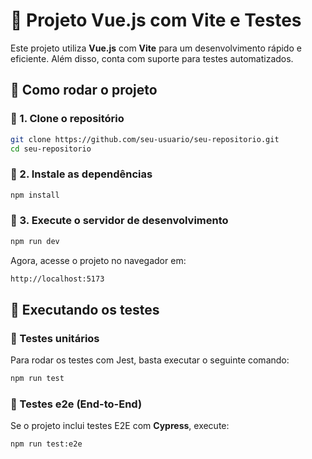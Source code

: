# 📌 Projeto Vue.js com Vite e Testes

Este projeto utiliza **Vue.js** com **Vite** para um desenvolvimento rápido e eficiente. Além disso, conta com suporte para testes automatizados.

## 🚀 Como rodar o projeto

### 🔹 1. Clone o repositório

```sh
git clone https://github.com/seu-usuario/seu-repositorio.git
cd seu-repositorio
```

### 🔹 2. Instale as dependências

```sh
npm install
```

### 🔹 3. Execute o servidor de desenvolvimento

```sh
npm run dev
```

Agora, acesse o projeto no navegador em:

```sh
http://localhost:5173
```

## 🧪 Executando os testes

### 🔹 Testes unitários

Para rodar os testes com Jest, basta executar o seguinte comando:

```sh
npm run test
```

### 🔹 Testes e2e (End-to-End)

Se o projeto inclui testes E2E com **Cypress**, execute:

```sh
npm run test:e2e
```
